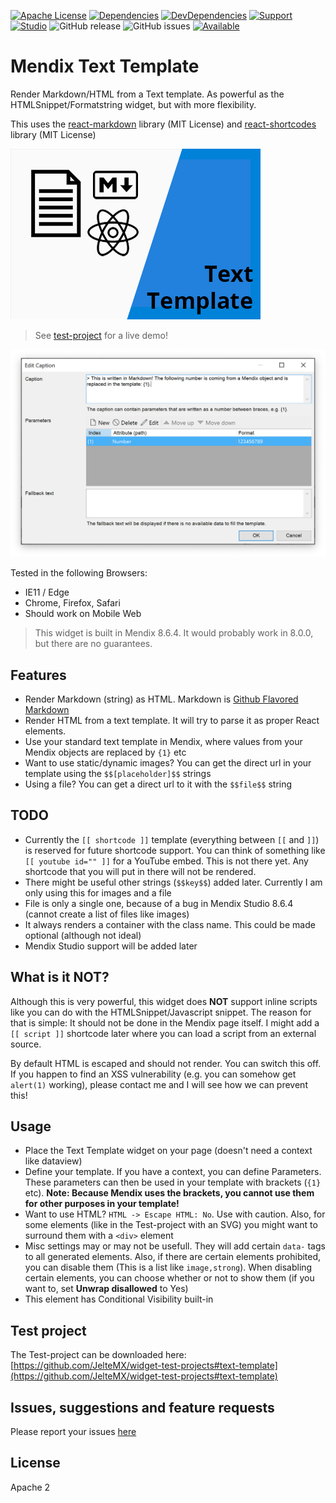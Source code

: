 [![Apache License](https://img.shields.io/badge/license-Apache%202.0-orange.svg)](http://www.apache.org/licenses/LICENSE-2.0)
[![Dependencies](https://david-dm.org/JelteMX/mendix-text-template.svg)]([https://david-dm.org/JelteMX/mendix-text-template](https://david-dm.org/JelteMX/mendix-text-template))
[![DevDependencies](https://david-dm.org/JelteMX/mendix-text-template/dev-status.svg)]([https://david-dm.org/JelteMX/mendix-text-template?type=dev](https://david-dm.org/JelteMX/mendix-text-template?type=dev))
[![Support](https://img.shields.io/badge/Support-Community%20(no%20active%20support)-orange.svg)](https://docs.mendix.com/developerportal/app-store/app-store-content-support)
[![Studio](https://img.shields.io/badge/Studio%20version-8.6.4%2B-blue.svg)](https://appstore.home.mendix.com/link/modeler/)
![GitHub release](https://img.shields.io/github/release/JelteMX/mendix-text-template)
![GitHub issues](https://img.shields.io/github/issues/JelteMX/mendix-text-template)
[![Available](https://img.shields.io/badge/Test%20Project-available-green.svg)](https://github.com/JelteMX/widget-test-projects)

# Mendix Text Template

Render Markdown/HTML from a Text template. As powerful as the HTMLSnippet/Formatstring widget, but with more flexibility.

This uses the [react-markdown](https://github.com/rexxars/react-markdown) library (MIT License) and [react-shortcodes](https://github.com/djm/remark-shortcodes) library (MIT License)

![logo](/assets/AppStoreIcon.png)

> See [test-project](https://markdownelement-te-sandbox.mxapps.io/) for a live demo!

![preview](/assets/template.png)

Tested in the following Browsers:

- IE11 / Edge
- Chrome, Firefox, Safari
- Should work on Mobile Web

> This widget is built in Mendix 8.6.4. It would probably work in 8.0.0, but there are no guarantees.

## Features

- Render Markdown (string) as HTML. Markdown is [Github Flavored Markdown](https://guides.github.com/features/mastering-markdown/)
- Render HTML from a text template. It will try to parse it as proper React elements.
- Use your standard text template in Mendix, where values from your Mendix objects are replaced by `{1}` etc
- Want to use static/dynamic images? You can get the direct url in your template using the `$$[placeholder]$$` strings
- Using a file? You can get a direct url to it with the `$$file$$` string

## TODO

- Currently the `[[ shortcode ]]` template (everything between `[[` and `]]`) is reserved for future shortcode support. You can think of something like `[[ youtube id="" ]]` for a YouTube embed. This is not there yet. Any shortcode that you will put in there will not be rendered.
- There might be useful other strings (`$$key$$`) added later. Currently I am only using this for images and a file
- File is only a single one, because of a bug in Mendix Studio 8.6.4 (cannot create a list of files like images)
- It always renders a container with the class name. This could be made optional (although not ideal)
- Mendix Studio support will be added later

## What is it __NOT__?

Although this is very powerful, this widget does __NOT__ support inline scripts like you can do with the HTMLSnippet/Javascript snippet. The reason for that is simple: It should not be done in the Mendix page itself. I might add a ``[[ script ]]`` shortcode later where you can load a script from an external source.

By default HTML is escaped and should not render. You can switch this off. If you happen to find an XSS vulnerability (e.g. you can somehow get `alert(1)` working), please contact me and I will see how we can prevent this!

## Usage

- Place the Text Template widget on your page (doesn't need a context like dataview)
- Define your template. If you have a context, you can define Parameters. These parameters can then be used in your template with brackets (`{1}` etc). __Note: Because Mendix uses the brackets, you cannot use them for other purposes in your template!__
- Want to use HTML? `HTML -> Escape HTML: No`. Use with caution. Also, for some elements (like in the Test-project with an SVG) you might want to surround them with a `<div>` element
- Misc settings may or may not be usefull. They will add certain `data-` tags to all generated elements. Also, if there are certain elements prohibited, you can disable them (This is a list like `image,strong`). When disabling certain elements, you can choose whether or not to show them (if you want to, set **Unwrap disallowed** to Yes)
- This element has Conditional Visibility built-in

## Test project

The Test-project can be downloaded here: [https://github.com/JelteMX/widget-test-projects#text-template](https://github.com/JelteMX/widget-test-projects#text-template)

## Issues, suggestions and feature requests

Please report your issues [here](https://github.com/JelteMX/mendix-text-template/issues)

## License

Apache 2
